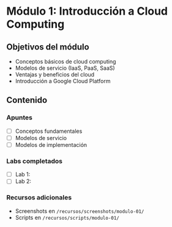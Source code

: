 #  Módulo 1: Introducción a Cloud Computing

## Objetivos del módulo
- Conceptos básicos de cloud computing
- Modelos de servicio (IaaS, PaaS, SaaS)
- Ventajas y beneficios del cloud
- Introducción a Google Cloud Platform

## Contenido
 

### Apuntes
- [ ] Conceptos fundamentales
- [ ] Modelos de servicio
- [ ] Modelos de implementación

### Labs completados
- [ ] Lab 1: 
- [ ] Lab 2: 

### Recursos adicionales
- Screenshots en `/recursos/screenshots/modulo-01/`
- Scripts en `/recursos/scripts/modulo-01/`
